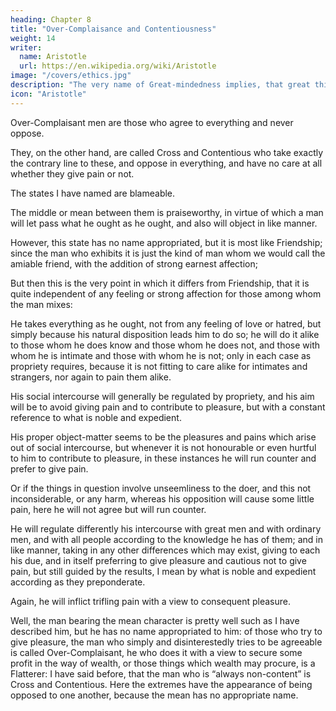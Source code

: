 ```yaml
---
heading: Chapter 8
title: "Over-Complaisance and Contentiousness"
weight: 14
writer:
  name: Aristotle
  url: https://en.wikipedia.org/wiki/Aristotle
image: "/covers/ethics.jpg"
description: "The very name of Great-mindedness implies, that great things are its object-matter"
icon: "Aristotle"
---
```



<!-- Next, as regards social intercourse and interchange of words and acts, some men are thought to be  -->

Over-Complaisant men are those who agree to everything and never oppose.


<!-- with a view solely to giving pleasure, 

, but think their line is to give no pain to those they are thrown amongst:  -->

They, on the other hand, are called Cross and Contentious who take exactly the contrary line to these, and oppose in everything, and have no care at all whether they give pain or not.

The states I have named are blameable. 

The middle or mean between them is praiseworthy, in virtue of which a man will let pass what he ought as he ought, and also will object in like manner. 

However, this state has no name appropriated, but it is most like Friendship; since the man who exhibits it is just the kind of man whom we would call the amiable friend, with the addition of strong earnest affection; 

But then this is the very point in which it differs from Friendship, that it is quite independent of any feeling or strong affection for those among whom the man mixes: 

He takes everything as he ought, not from any feeling of love or hatred, but simply because his natural disposition leads him to do so; he will do it alike to those whom he does know and those whom he does not, and those with whom he is intimate and those with whom he is not; only in each case as propriety requires, because it is not fitting to care alike for intimates and strangers, nor again to pain them alike.

His social intercourse will generally be regulated by propriety, and his aim will be to avoid giving pain and to contribute to pleasure, but with a constant reference to what is noble and expedient.

His proper object-matter seems to be the pleasures and pains which arise out of social intercourse, but whenever it is not honourable or even hurtful to him to contribute to pleasure, in these instances he will run counter and prefer to give pain.

Or if the things in question involve unseemliness to the doer, and this not inconsiderable, or any harm, whereas his opposition will cause some little pain, here he will not agree but will run counter.

He will regulate differently his intercourse with great men and with ordinary men, and with all people according to the knowledge he has of them; and in like manner, taking in any other differences which may exist, giving to each his due, and in itself preferring to give pleasure and cautious not to give pain, but still guided by the results, I mean by what is noble and expedient according as they preponderate.

Again, he will inflict trifling pain with a view to consequent pleasure.

Well, the man bearing the mean character is pretty well such as I have described him, but he has no name appropriated to him: of those who try to give pleasure, the man who simply and disinterestedly tries to be agreeable is called Over-Complaisant, he who does it with a view to secure some profit in the way of wealth, or those things which wealth may procure, is a Flatterer: I have said before, that the man who is “always non-content” is Cross and Contentious. Here the extremes have the appearance of being opposed to one another, because the mean has no appropriate name.

